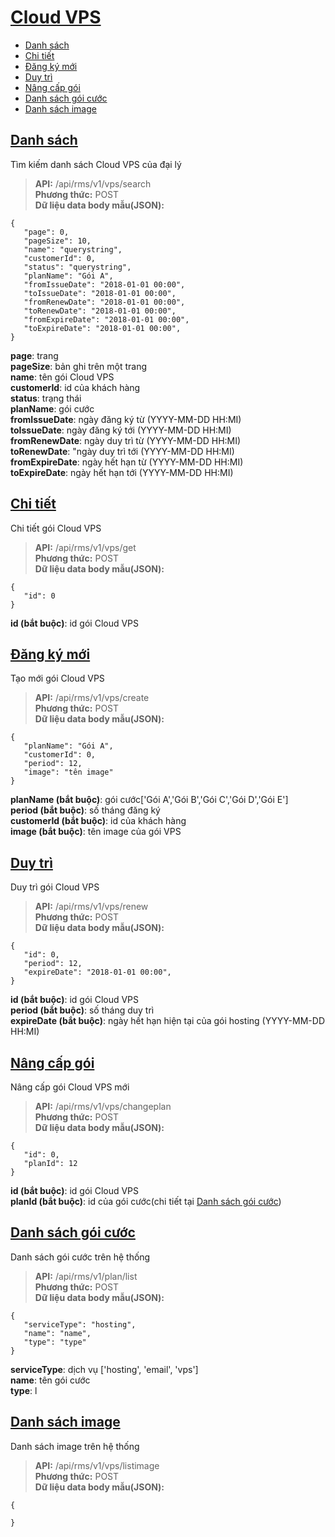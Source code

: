 # [Cloud VPS](#vps)
* [Danh sách](#danh-sách)
* [Chi tiết](#chi-tiết)
* [Đăng ký mới](#Đăng-ký-mới)
* [Duy trì](#duy-trì)
* [Nâng cấp gói](#nâng-cấp-gói)
* [Danh sách gói cước](#danh-sách-gói-cước)
* [Danh sách image](#danh-sách-image)

## [Danh sách](#search)
Tìm kiếm danh sách Cloud VPS của đại lý
> **API:** /api/rms/v1/vps/search  
> **Phương thức:** POST  
> **Dữ liệu data body mẫu(JSON):**   
```
{
   "page": 0,
   "pageSize": 10,
   "name": "querystring",
   "customerId": 0,
   "status": "querystring",
   "planName": "Gói A",
   "fromIssueDate": "2018-01-01 00:00",
   "toIssueDate": "2018-01-01 00:00",
   "fromRenewDate": "2018-01-01 00:00",
   "toRenewDate": "2018-01-01 00:00",
   "fromExpireDate": "2018-01-01 00:00",
   "toExpireDate": "2018-01-01 00:00",
}
```
**page**: trang  
**pageSize**: bản ghi trên một trang  
**name**: tên gói Cloud VPS  
**customerId**: id của khách hàng  
**status**: trạng thái  
**planName**: gói cước  
**fromIssueDate**: ngày đăng ký từ  (YYYY-MM-DD HH:MI)  
**toIssueDate**: ngày đăng ký tới  (YYYY-MM-DD HH:MI)  
**fromRenewDate**: ngày duy trì từ  (YYYY-MM-DD HH:MI)  
**toRenewDate**: "ngày duy trì tới  (YYYY-MM-DD HH:MI)  
**fromExpireDate**: ngày hết hạn từ  (YYYY-MM-DD HH:MI)  
**toExpireDate**: ngày hết hạn tới  (YYYY-MM-DD HH:MI)  

## [Chi tiết](#detail)
Chi tiết gói Cloud VPS
> **API:** /api/rms/v1/vps/get  
> **Phương thức:** POST  
> **Dữ liệu data body mẫu(JSON):**   
```
{
   "id": 0
}
```
**id (bắt buộc)**: id gói Cloud VPS   

## [Đăng ký mới](#create)
Tạo mới gói Cloud VPS
> **API:** /api/rms/v1/vps/create  
> **Phương thức:** POST  
> **Dữ liệu data body mẫu(JSON):**   
```
{
   "planName": "Gói A",   
   "customerId": 0,
   "period": 12,
   "image": "tên image"
}
```
**planName (bắt buộc)**: gói cước['Gói A','Gói B','Gói C','Gói D','Gói E']  
**period (bắt buộc)**: số tháng đăng ký  
**customerId (bắt buộc)**: id của khách hàng  
**image (bắt buộc)**: tên image của gói VPS  

## [Duy trì](#renew)
Duy trì gói Cloud VPS
> **API:** /api/rms/v1/vps/renew  
> **Phương thức:** POST  
> **Dữ liệu data body mẫu(JSON):**   
```
{
   "id": 0,
   "period": 12,
   "expireDate": "2018-01-01 00:00",
}
```
**id (bắt buộc)**: id gói Cloud VPS   
**period (bắt buộc)**: số tháng duy trì  
**expireDate (bắt buộc)**: ngày hết hạn hiện tại của gói hosting (YYYY-MM-DD HH:MI)  

## [Nâng cấp gói](#change-plan)
Nâng cấp gói Cloud VPS mới
> **API:** /api/rms/v1/vps/changeplan  
> **Phương thức:** POST  
> **Dữ liệu data body mẫu(JSON):**   
```
{
   "id": 0,
   "planId": 12
}
```
**id (bắt buộc)**: id gói Cloud VPS   
**planId (bắt buộc)**: id của gói cước(chi tiết tại [Danh sách gói cước](#danh-sách-gói-cước))

## [Danh sách gói cước](#plan-list)
Danh sách gói cước trên hệ thống
> **API:** /api/rms/v1/plan/list  
> **Phương thức:** POST  
> **Dữ liệu data body mẫu(JSON):**   
```
{
   "serviceType": "hosting",
   "name": "name",
   "type": "type"
}
```
**serviceType**: dịch vụ ['hosting', 'email', 'vps']  
**name**: tên gói cước  
**type**: l  

## [Danh sách image](#image-list)
Danh sách image trên hệ thống
> **API:** /api/rms/v1/vps/listimage  
> **Phương thức:** POST  
> **Dữ liệu data body mẫu(JSON):**   
```
{
   
}
```
